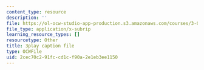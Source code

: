 ```yaml
---
content_type: resource
description: ''
file: https://ol-ocw-studio-app-production.s3.amazonaws.com/courses/3-091sc-introduction-to-solid-state-chemistry-fall-2010/2cec70c291fccd1cf90a2e1eb3ee1150_kI7D2lkcF8E.srt
file_type: application/x-subrip
learning_resource_types: []
resourcetype: Other
title: 3play caption file
type: OCWFile
uid: 2cec70c2-91fc-cd1c-f90a-2e1eb3ee1150
---
```

